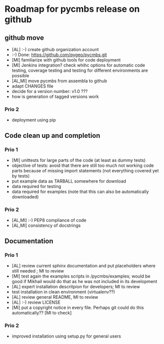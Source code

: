 Roadmap for pycmbs release on github
====================================

github move
-----------

* [AL] :-) create github organization account
 * :-) Done: https://github.com/pygeo/pycmbs.git
* [MI] familiarize with github tools for code deployment
* [MI] Jenkins integration? check whihc options for automatic code testing,
  coverage testing and testing for different environments are possible
* [AL,MI] move pycmbs from assembla to github
* adapt CHANGES file
* decide for a version number: v1.0 ???
* how is generation of tagged versions work

### Prio 2

* deployment using pip


Code clean up and completion
----------------------------

### Prio 1

* [MI] unittests for large parts of the code (at least as dummy tests)
* objective of tests: avoid that there are still too much not working code
  parts because of missing import statements (not everything covered yet by tests)
* put example data as TARBALL somewhere for download
 * data required for testing
 * data required for examples (note that this can also be automatically
   downloaded)

### Prio 2

* [AL,MI] :-) PEP8 compliance of code
* [AL,MI] consistency of docstrings


Documentation
-------------

### Prio 1

* [AL] review current sphinx documentation and put placeholders where still needed
  ; MI to review
* [MI] test again the examples scripts in /pycmbs/examples; would be good if Mikhail
  would do that as he was not included in its development
* [AL] expert installation descritpion for developers; MI to review
* test installation in clean environment (virtualenv??)
* [AL] review general README, MI to review
* [AL] :-) review LICENSE
* [MI] put a copyright notice in every file. Perhaps git could do this
  automatically?? [MI to check]

### Prio 2

* improved installation using setup.py for general users
